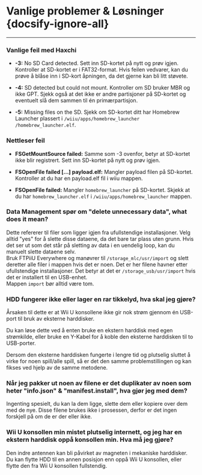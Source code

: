 # Vanlige problemer & Løsninger {docsify-ignore-all}
---
### Vanlige feil med Haxchi

 - **-3:** No SD Card detected. Sett inn SD-kortet på nytt og prøv igjen. Kontroller at SD-kortet er i FAT32-format. Hvis feilen vedvarer, kan du prøve å blåse inn i SD-kort åpningen, da det gjerne kan bli litt støvete.

 - **-4:** SD detected but could not mount. Kontroller om SD bruker MBR og ikke GPT. Sjekk også at det ikke er andre partisjoner på SD-kortet og eventuelt slå dem sammen til én primærpartisjon.

 - **-5:** Missing files on the SD. Sjekk om SD-kortet ditt har Homebrew Launcher plassert i <code>/wiiu<wbr>/apps<wbr>/homebrew_launcher<wbr>/homebrew_launcher.elf</code>.

### Nettleser feil

 - **FSGetMountSource failed:** Samme som -3 ovenfor, betyr at SD-kortet ikke blir registrert. Sett inn SD-kortet på nytt og prøv igjen.

 - **FSOpenFile failed [...] payload.elf:** Mangler payload filen på SD-kortet. Kontroller at du har en payload.elf fil i wiiu mappen.

 - **FSOpenFile failed:** Mangler `homebrew_launcher` på SD-kortet. Skjekk at du har `homebrew_launcher.elf` i <code>/wiiu<wbr>/apps<wbr>/homebrew_launcher</code> mappen.

### Data Management spør om "delete unnecessary data", what does it mean?

Dette refererer til filer som ligger igjen fra ufullstendige installasjoner. Velg alltid "yes" for å slette disse dataene, da det bare tar plass uten grunn. Hvis det ser ut som det står på sletting av data i en uendelig loop, kan du manuelt slette dataene selv.   
Bruk FTPiiU Everywhere og manøvrer til `/storage_mlc/usr/import` og slett deretter alle filer i mappen hvis det er noen. Det er her filene havner etter ufullstendige installasjoner. Det betyr at det er `/storage_usb/usr/import` hvis det er installert til en USB-enhet.  
Mappen `import` bør alltid være tom.

### HDD fungerer ikke eller lager en rar tikkelyd, hva skal jeg gjøre?

Årsaken til dette er at Wii U konsollene ikke gir nok strøm gjennom én USB-port til bruk av eksterne harddisker.

Du kan løse dette ved å enten bruke en ekstern harddisk med egen strømkilde, eller bruke en Y-Kabel for å koble den eksterne harddisken til to USB-porter.

Dersom den eksterne harddisken fungerte i lengre tid og plutselig sluttet å virke for noen spill/alle spill, så er det den samme problemstillingen og kan fikses ved hjelp av de samme metodene.

### Når jeg pakker ut noen av filene er det duplikater av noen som heter "info.json" & "manifest.install", hva gjør jeg med dem?

Ingenting spesielt, du kan la dem ligge, slette dem eller kopiere over dem med de nye. Disse filene brukes ikke i prosessen, derfor er det ingen forskjell på om de er der eller ikke.

### Wii U konsollen min mistet plutselig internett, og jeg har en ekstern harddisk oppå konsollen min. Hva må jeg gjøre?

Den indre antennen kan bli påvirket av magneten i mekaniske harddisker.   
Du kan flytte HDD til en annen posisjon enn oppå Wii U konsollen, eller flytte den fra Wii U konsollen fullstendig.